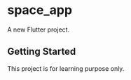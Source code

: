 # space_app

A new Flutter project.

## Getting Started

This project is for learning purpose only.

